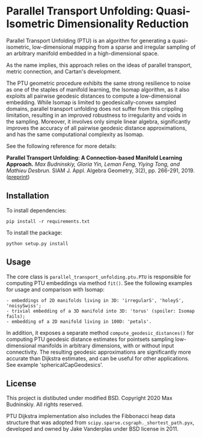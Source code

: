 # Parallel Transport Unfolding: Quasi-Isometric Dimensionality Reduction
Parallel Transport Unfolding (PTU) is an algorithm for generating a quasi-isometric, low-dimensional mapping from a sparse and irregular sampling of an arbitrary manifold embedded in a high-dimensional space.

As the name implies, this approach relies on the ideas of parallel transport, metric connection, and Cartan's development. 

The PTU geometric procedure exhibits the same strong resilience to noise as one of the staples of manifold learning, the Isomap algorithm, as it also exploits all pairwise geodesic distances to compute a low-dimensional embedding. While Isomap is limited to geodesically-convex sampled domains, parallel transport unfolding does not suffer from this crippling limitation, resulting in an improved robustness to irregularity and voids in the sampling. Moreover, it involves only simple linear algebra, significantly improves the accuracy of all pairwise geodesic distance approximations, and has the same computational complexity as Isomap.

See the following reference for more details:

**Parallel Transport Unfolding: A Connection-based Manifold Learning Approach.** *Max Budninskiy, Gloria Yin, Leman Feng, Yiying Tong, and Mathieu Desbrun.* SIAM J. Appl. Algebra Geometry, 3(2), pp. 266-291, 2019. ([preprint](http://maxbudninskiy.com/pubs/BYFTD18.pdf))

## Installation
To install dependencies:
```
pip install -r requirements.txt
```
To install the package:
```
python setup.py install
```

## Usage
The core class is `parallel_transport_unfolding.ptu.PTU` is responsible for computing PTU embeddings via method `fit()`. See the following examples for usage and comparison with Isomap:

	- embeddings of 2D manifolds living in 3D: 'irregularS', 'holeyS', 'noisySwiss';
	- trivial embedding of a 3D manifold into 3D: 'torus' (spoiler: Isomap fails);
	- embedding of a 2D manifold living in 100D: 'petals'.

In addition, it exposes a separate method `compute_geodesic_distances()` for computing PTU geodesic distance estimates for pointsets sampling low-dimensional manifolds in arbitrary dimensions, with or without input connectivity. The resulting geodesic approximations are significantly more accurate than Dijkstra estimates, and can be useful for other applications. See example 'sphericalCapGeodesics'.

## License
This project is distibuted under modified BSD. Copyright 2020 Max Budninskiy. All rights reserved.

PTU Dijkstra implementation also includes the Fibbonacci heap data structure that was adopted from `scipy.sparse.csgraph._shortest_path.pyx`, developed and owned by Jake Vanderplas under BSD license in 2011.


